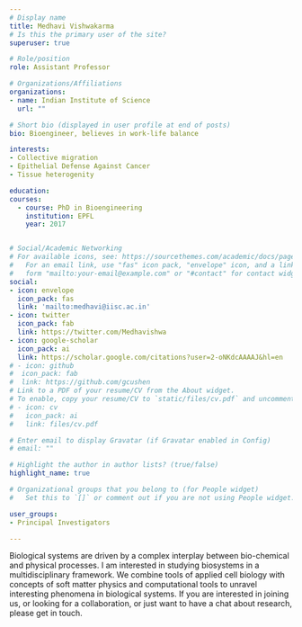 ```yaml
---
# Display name
title: Medhavi Vishwakarma
# Is this the primary user of the site?
superuser: true

# Role/position
role: Assistant Professor

# Organizations/Affiliations
organizations:
- name: Indian Institute of Science
  url: ""

# Short bio (displayed in user profile at end of posts)
bio: Bioengineer, believes in work-life balance

interests:
- Collective migration
- Epithelial Defense Against Cancer
- Tissue heterogenity

education:
courses:
  - course: PhD in Bioengineering
    institution: EPFL
    year: 2017


# Social/Academic Networking
# For available icons, see: https://sourcethemes.com/academic/docs/page-builder/#icons
#   For an email link, use "fas" icon pack, "envelope" icon, and a link in the
#   form "mailto:your-email@example.com" or "#contact" for contact widget.
social:
- icon: envelope
  icon_pack: fas
  link: 'mailto:medhavi@iisc.ac.in'
- icon: twitter
  icon_pack: fab
  link: https://twitter.com/Medhavishwa
- icon: google-scholar
  icon_pack: ai
  link: https://scholar.google.com/citations?user=2-oNKdcAAAAJ&hl=en
# - icon: github
#  icon_pack: fab
#  link: https://github.com/gcushen
# Link to a PDF of your resume/CV from the About widget.
# To enable, copy your resume/CV to `static/files/cv.pdf` and uncomment the lines below.
# - icon: cv
#   icon_pack: ai
#   link: files/cv.pdf

# Enter email to display Gravatar (if Gravatar enabled in Config)
# email: ""

# Highlight the author in author lists? (true/false)
highlight_name: true

# Organizational groups that you belong to (for People widget)
#   Set this to `[]` or comment out if you are not using People widget.

user_groups: 
- Principal Investigators

---
```


Biological systems are driven by a complex interplay between bio-chemical and physical processes. I am interested in studying biosystems in a multidisciplinary framework. We combine tools of applied cell biology with concepts of soft matter physics and computational tools to unravel interesting phenomena in biological systems. If you are interested in joining us, or looking for a collaboration, or just want to have a chat about research, please get in touch.

